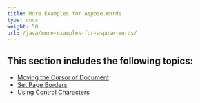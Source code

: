 ```yaml
---
title: More Examples for Aspose.Words
type: docs
weight: 50
url: /java/more-examples-for-aspose-words/
---
```


## This section includes the following topics:

- [Moving the Cursor of Document](https://docs.aspose.com/words/java/moving-the-cursor-of-document/)
- [Set Page Borders](https://docs.aspose.com/words/java/set-page-borders/)
- [Using Control Characters](https://docs.aspose.com/words/java/using-control-characters/)
